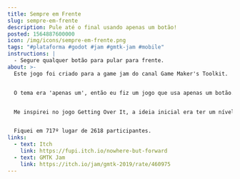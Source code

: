 ```yaml
---
title: Sempre em Frente
slug: sempre-em-frente
description: Pule até o final usando apenas um botão!
posted: 1564887600000
icon: /img/icons/sempre-em-frente.png
tags: "#plataforma #godot #jam #gmtk-jam #mobile"
instructions: |
  - Segure qualquer botão para pular para frente.
about: >-
  Este jogo foi criado para a game jam do canal Game Maker's Toolkit.


  O tema era 'apenas um', então eu fiz um jogo que usa apenas um botão.


  Me inspirei no jogo Getting Over It, a ideia inicial era ter um nível alto e grandão, sem checkpoints, em que era fácil você cair de volta pro início, mas no fim eu acho que me esqueci dessa ideia e fui pelo caminho mais fácil. :d


  Fiquei em 717º lugar de 2618 participantes.
links:
  - text: Itch
    link: https://fupi.itch.io/nowhere-but-forward
  - text: GMTK Jam
    link: https://itch.io/jam/gmtk-2019/rate/460975
---
```


<itch url="https://itch.io/embed-upload/2209352?color=d7edab"></itch>
